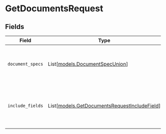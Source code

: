 # GetDocumentsRequest


## Fields

| Field                                                                                        | Type                                                                                         | Required                                                                                     | Description                                                                                  |
| -------------------------------------------------------------------------------------------- | -------------------------------------------------------------------------------------------- | -------------------------------------------------------------------------------------------- | -------------------------------------------------------------------------------------------- |
| `document_specs`                                                                             | List[[models.DocumentSpecUnion](../models/documentspecunion.md)]                             | :heavy_check_mark:                                                                           | The specification for the documents to be retrieved.                                         |
| `include_fields`                                                                             | List[[models.GetDocumentsRequestIncludeField](../models/getdocumentsrequestincludefield.md)] | :heavy_minus_sign:                                                                           | List of Document fields to return (that aren't returned by default)                          |